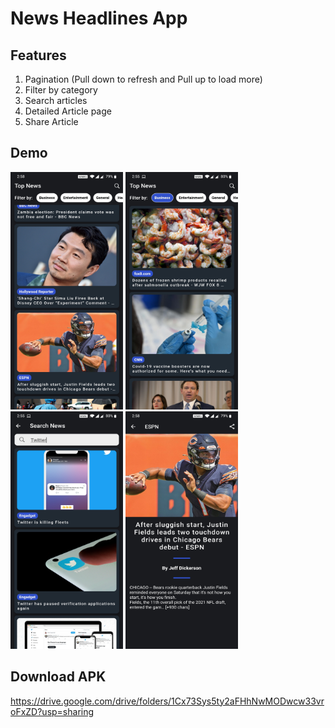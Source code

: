 # News Headlines App

## Features

1) Pagination (Pull down to refresh and Pull up to load more)
2) Filter by category
3) Search articles
4) Detailed Article page
5) Share Article

## Demo

<img src="https://github.com/ali9653/headlines_app/blob/main/images/top_headlines.jpg" alt="Top Headlines Screen" width="180" height="380"> <img src="https://github.com/ali9653/headlines_app/blob/main/images/filtered_top_headlines.jpg" alt="Filtered Top Headlines Screen" width="180" height="380"> <img src="https://github.com/ali9653/headlines_app/blob/main/images/searched_articles.jpg" alt="Searched Articles Screen" width="180" height="380"> <img src="https://github.com/ali9653/headlines_app/blob/main/images/detailed_article.jpg" alt="Detailed Article Screen" width="180" height="380">
 
## Download APK

https://drive.google.com/drive/folders/1Cx73Sys5ty2aFHhNwMODwcw33vroFxZD?usp=sharing
